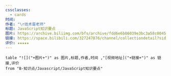 ```yaml
---
cssclasses:
  - cards
时间: 
作者: "\r技术蛋老师"
标题: JavaScript知识要点
图片: https://archive.biliimg.com/bfs/archive/fdd6e6b86039e3bc3a58c0045661e4f89dab7c18.jpg@320w_200h_1c_!web-space-channel-video.webp
链接: https://space.bilibili.com/327247876/channel/collectiondetail?sid=60187
评价: ★★★★★
---
```


```dataview
table "![]("+图片+")" as 图片,标题,作者,时间 ,"[视频地址]("+链接+")" as 链接,评价
from "B-知识点/Javascript/JavaScript知识要点"
```

